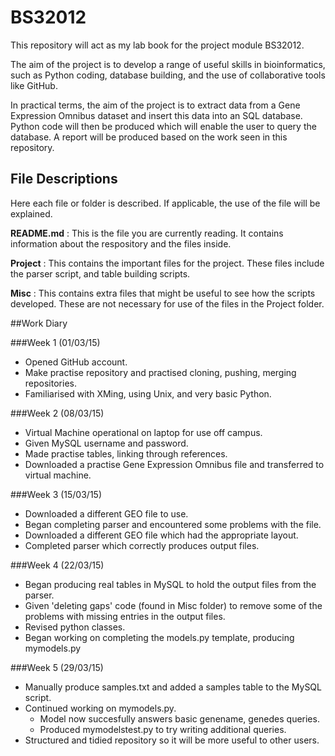 # BS32012

This repository will act as my lab book for the project module BS32012. 


The aim of the project is to develop a range of useful skills in bioinformatics, such as Python coding, database building, and the use of collaborative tools like GitHub.

In practical terms, the aim of the project is to extract data from a Gene Expression Omnibus dataset and insert this data into an SQL database. Python code will then be produced which will enable the user to query the database. A report will be produced based on the work seen in this repository.
## File Descriptions

Here each file or folder is described. If applicable, the use of the file will be explained. 

**README.md** : This is the file you are currently reading. It contains information about the respository and the files inside.

**Project** : This contains the important files for  the project. These files include the parser script, and table building scripts.

**Misc** : This contains extra files that might be useful to see how the scripts developed. These are not necessary for use of the files in the Project folder.

##Work Diary


###Week 1 (01/03/15)
- Opened GitHub account. 
- Make practise repository and practised cloning, pushing, merging repositories. 
- Familiarised with XMing, using Unix, and very basic Python. 

###Week 2 (08/03/15)
- Virtual Machine operational on laptop for use off campus.
- Given MySQL username and password.
- Made practise tables, linking through references.
- Downloaded a practise Gene Expression Omnibus file and transferred to virtual machine.

###Week 3 (15/03/15)
- Downloaded a different GEO file to use.
- Began completing parser and encountered some problems with the file.
- Downloaded a different GEO file which had the appropriate layout.
- Completed parser which correctly produces output files. 

###Week 4 (22/03/15)
- Began producing real tables in MySQL to hold the output files from the parser.
- Given 'deleting gaps' code (found in Misc folder) to remove some of the problems with missing entries in the output files.
- Revised python classes.
- Began working on completing the models.py template, producing mymodels.py

###Week 5 (29/03/15)
- Manually produce samples.txt and added a samples table to the MySQL script.
- Continued working on mymodels.py.
  - Model now succesfully answers basic genename, genedes queries.
  - Produced mymodelstest.py to try writing additional queries.
- Structured and tidied repository so it will be more useful to other users.







